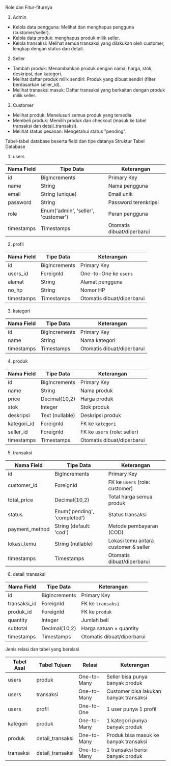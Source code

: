 Role dan Fitur-fiturnya

 1. Admin
-  Kelola data pengguna: Melihat dan menghapus pengguna (customer/seller).
-  Kelola data produk: menghapus produk milik seller.
-  Kelola transaksi: Melihat semua transaksi yang dilakukan oleh customer, lengkap dengan status dan detail.
  
 2. Seller
-  Tambah produk: Menambahkan produk dengan nama, harga, stok, deskripsi, dan kategori.
-  Melihat daftar produk milik sendiri: Produk yang dibuat sendiri (filter berdasarkan seller_id).
-  Melihat transaksi masuk: Daftar transaksi yang berkaitan dengan produk milik seller.

 3. Customer
-  Melihat produk: Menelusuri semua produk yang tersedia.
-  Membeli produk: Memilih produk dan checkout (masuk ke tabel transaksi dan detail_transaksi).
-  Melihat status pesanan: Mengetahui status "pending".

Tabel-tabel database beserta field dan tipe datanya
Struktur Tabel Database

1. users

| Nama Field | Tipe Data                            | Keterangan              |
|------------|--------------------------------------|--------------------------|
| id         | BigIncrements                        | Primary Key             |
| name       | String                               | Nama pengguna           |
| email      | String (unique)                      | Email unik              |
| password   | String                               | Password terenkripsi    |
| role       | Enum('admin', 'seller', 'customer')  | Peran pengguna          |
| timestamps | Timestamps                           | Otomatis dibuat/diperbarui |

2. profil

| Nama Field | Tipe Data     | Keterangan                |
|------------|---------------|----------------------------|
| id         | BigIncrements | Primary Key               |
| users_id   | ForeignId     | One-to-One ke `users`     |
| alamat     | String        | Alamat pengguna           |
| no_hp      | String        | Nomor HP                  |
| timestamps | Timestamps    | Otomatis dibuat/diperbarui |

3. kategori

| Nama Field | Tipe Data     | Keterangan        |
|------------|---------------|-------------------|
| id         | BigIncrements | Primary Key       |
| name       | String        | Nama kategori     |
| timestamps | Timestamps    |       Otomatis dibuat/diperbarui            |

4. produk

| Nama Field  | Tipe Data       | Keterangan                          |
|-------------|-----------------|--------------------------------------|
| id          | BigIncrements   | Primary Key                          |
| name        | String          | Nama produk                          |
| price       | Decimal(10,2)   | Harga produk                         |
| stok        | Integer         | Stok produk                          |
| deskripsi   | Text (nullable) | Deskripsi produk                     |
| kategori_id | ForeignId       | FK ke `kategori`                     |
| seller_id   | ForeignId       | FK ke `users` (role: seller)         |
| timestamps  | Timestamps      | Otomatis dibuat/diperbarui           |

5. transaksi

| Nama Field     | Tipe Data                        | Keterangan                          |
|----------------|----------------------------------|--------------------------------------|
| id             | BigIncrements                   | Primary Key                         |
| customer_id    | ForeignId                       | FK ke `users` (role: customer)       |
| total_price    | Decimal(10,2)                   | Total harga semua produk             |
| status         | Enum('pending', 'completed')    | Status transaksi                     |
| payment_method | String (default: 'cod')         | Metode pembayaran (COD)             |
| lokasi_temu    | String (nullable)               | Lokasi temu antara customer & seller |
| timestamps     | Timestamps                      | Otomatis dibuat/diperbarui          |

6. detail_transaksi

| Nama Field    | Tipe Data     | Keterangan                       |
|---------------|---------------|-----------------------------------|
| id            | BigIncrements | Primary Key                      |
| transaksi_id  | ForeignId     | FK ke `transaksi`                |
| produk_id     | ForeignId     | FK ke `produk`                   |
| quantity      | Integer       | Jumlah beli                      |
| subtotal      | Decimal(10,2) | Harga satuan × quantity          |
| timestamps    | Timestamps    | Otomatis dibuat/diperbarui       |


Jenis relasi dan tabel yang berelasi

| Tabel Asal  | Tabel Tujuan      | Relasi       | Keterangan                            |
|-------------|-------------------|--------------|----------------------------------------|
| users       | produk            | One-to-Many  | Seller bisa punya banyak produk        |
| users       | transaksi         | One-to-Many  | Customer bisa lakukan banyak transaksi |
| users       | profil            | One-to-One   | 1 user punya 1 profil                  |
| kategori    | produk            | One-to-Many  | 1 kategori punya banyak produk         |
| produk      | detail_transaksi  | One-to-Many  | Produk bisa masuk ke banyak transaksi |
| transaksi   | detail_transaksi  | One-to-Many  | 1 transaksi berisi banyak produk       |

